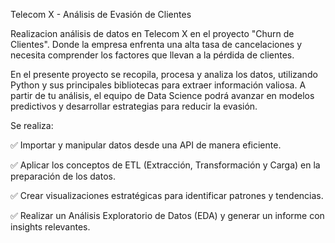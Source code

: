 Telecom X - Análisis de Evasión de Clientes

Realizacion análisis de datos en Telecom X en el proyecto "Churn de Clientes". Donde la empresa enfrenta una alta tasa de cancelaciones y necesita comprender los factores que llevan a la pérdida de clientes.

En el presente proyecto se recopila, procesa y analiza los datos, utilizando Python y sus principales bibliotecas para extraer información valiosa. A partir de tu análisis, el equipo de Data Science podrá avanzar en modelos predictivos y desarrollar estrategias para reducir la evasión.

Se realiza:

✅ Importar y manipular datos desde una API de manera eficiente.

✅ Aplicar los conceptos de ETL (Extracción, Transformación y Carga) en la preparación de los datos.

✅ Crear visualizaciones estratégicas para identificar patrones y tendencias.

✅ Realizar un Análisis Exploratorio de Datos (EDA) y generar un informe con insights relevantes.
